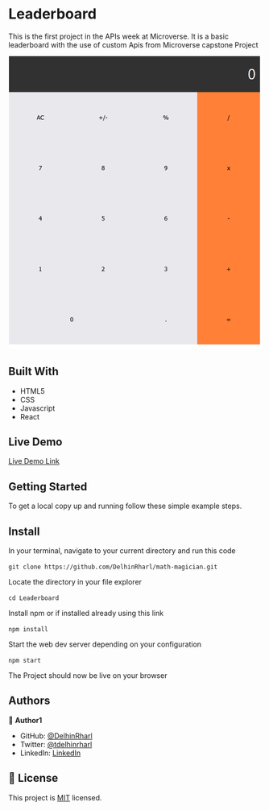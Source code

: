 # Leaderboard

This is the first project in the APIs week at Microverse. It is a basic leaderboard with the use of custom Apis from Microverse capstone Project

![screenshot](./images/scn.png)

## Built With

- HTML5
- CSS
- Javascript
- React

## Live Demo

[Live Demo Link](https://DelhinRharl.github.io/math-magician/)

## Getting Started

To get a local copy up and running follow these simple example steps.

## Install

In your terminal, navigate to your current directory and run this code

`git clone https://github.com/DelhinRharl/math-magician.git`

Locate the directory in your file explorer

`cd Leaderboard`

Install npm or if installed already using this link

`npm install`

Start the web dev server depending on your configuration

`npm start`

The Project should now be live on your browser

## Authors

👤 **Author1**

- GitHub: [@DelhinRharl](https://github.com/DelhinRharl)
- Twitter: [@tdelhinrharl](https://twitter.com/delhinrharl)
- LinkedIn: [LinkedIn](https://linkedin.com/in/AffaxedKiprotich)

## 📝 License

This project is [MIT](./MIT.md) licensed.